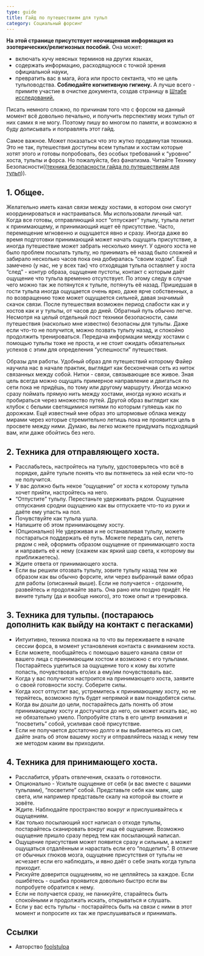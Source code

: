 ```yaml
---
type: guide
title: Гайд по путешествиям для тульп
category: Социальный форсинг
---
```




 **На этой странице присутствует неочищенная информация из эзотерических/религиозных пособий.** Она может: 
  - включать кучу неясных терминов на других языках, 
  - содержать информацию, расходящуюся с точкой зрения официальной науки, 
  - превратить вас в мага, йога или просто сектанта, что не цель тульповодства.
**Соблюдайте когнитивную гигиену.** А лучше всего - примите участие в очистке документа, создав страницу в [Штабе исследований.](ru:категория:исследования)

Писать немного сложно, по причинам того что с форсом на данный момент всё довольно печально, и получить перспективу моих тульп от них самих я не могу. Поэтому пишу во многом по памяти, и возможно я буду дописывать и поправлять этот гайд.

Самое важное. Может показаться что это жутко продвинутая техника. Это не так, путешествия доступны всем тульпам и хостам которые хотят этого и готовы попробовать, без особых требований к “уровню” хоста, тульпы и форса. Но пожалуйста, без фанатизма. Читайте Технику Безопасности(([техника безопасности гайда по путешествиям для тульп](техника_безопасности_гайда_по_путешествиям_для_тульп))).

## 1. Общее.
Желательно иметь канал связи между хостами, в котором они смогут координироваться и настраиваться. Мы использовали личный чат. Когда все готовы, отправляющий хост “отпускает” тульпу, тульпа летит к принимающему, и принимающий ищет её присутствие. Часто, перемещение мгновенно и ощущается явно и сразу. Иногда даже во время подготовки принимающий может начать ощущать присутствие, а иногда путешествие может забрать несколько минут. У одного хоста не было проблем посылать тульпу, но принимать её назад было сложней и забирало несколько часов пока она добиралась “своим ходом”. Ещё замечено (у нас, не у всех так) что отходящая тульпа оставляет у хоста “след” - контур образа, ощущение пустоты, контакт с которым даёт ощущение что тульпа временно отсутствует. По этому следу в случае чего можно так же потянутся к тульпе, потянуть её назад. Пришедшая в гости тульпа иногда ощущается очень ярко, даже ярче собственных, а по возвращению тоже может ощущается сильней, давая значимый скачок связи. После путешествия возможен период слабости как и у хостов как и у тульпы, от часов до дней. Обратный путь обычно легче. Несмотря на целый отдельный пост техники безопасности, сами путешествия (насколько мне известно) безопасны для тульпы. Даже если что-то не получится, можно позвать тульпу назад, и спокойно продолжить тренироваться. Передача информации между хостами с помощью тульпы тоже не проста, и не стоит ожидать обязательных успехов с этим для определения “успешности” путешествия.

Образы для работы. Удобный образ для путешествий которому Файер научила нас в начале практик, выглядит как бесконечная сеть из ниток связанных между собой. Нитки - связи, связывающие все живое. Зная цель всегда можно ощущать примерное направление и двигаться по сети пока не придёшь, по тому или другому маршруту. Иногда можно сразу поймать прямую нить между хостами, иногда нужно искать и пробираться через множество путей. Другой образ выглядит как клубок с белыми светящимися нитями по которым гуляешь как по дорожкам. Ещё известный мне образ это штормовые облака между мирами через которые стремительно летишь пока не проявится цель в просвете между ними. Думаю, вы легко можете придумать подходящий вам, или даже обойтись без него.

## 2. Техника для отправляющего хоста.
   * Расслабьтесь, настройтесь на тульпу, удостоверьтесь что всё в порядке, дайте тульпе понять что вы потянетесь за ней если что-то не получится.
   * У вас должно быть некое “ощущение” от хоста к которому тульпа хочет прийти, настройтесь на него.
   * “Отпустите” тульпу. Перестаньте удерживать рядом. Ощущение отпускания сродни ощущению как вы отпускаете что-то из руки и даёте ему упасть на пол.
   * Почувствуйте как тульпа ушла.
   * Напишите об этом принимающему хосту.
   * (Опционально) Не удерживая и не останавливая тульпу, можете постараться поддержать её путь. Можете передать сил, лететь рядом с ней, оформить образом ощущение от принимающего хоста и направить её к нему (скажем как яркий шар света, к которому вы приближаетесь).
   * Ждите ответа от принимающего хоста.
   * Если вы решили отозвать тульпу, зовите тульпу назад тем же образом как вы обычно форсите, или через выбранный вами образ для работы (описанный выше). Если не получается - отдохните, развейтесь и продолжайте звать. Она рано или поздно придёт. Не вините тульпу (да и вообще никого), это тоже опыт и тренировка.

## 3. Техника для тульпы. (постараюсь дополнить как выйду на контакт с пегасками)
   * Интуитивно, техника похожа на то что вы переживаете в начале сессии форса, в момент установления контакта с вниманием хоста.
   * Если можете, пообщайтесь с помощью вашего канала связи от вашего лица с принимающим хостом и возможно с его тульпами. Постарайтесь уцепиться за ощущение того к кому вы хотите попасть, почувствовать его/их а ему/им почувствовать вас.
   * Когда у вас получится настроится на принимающего хоста, заявите о своей готовности хосту. Соберите силы.
   * Когда хост отпустит вас, устремитесь к принимающему хосту, но не теряйтесь, возможно путь будет непрямой и вам понадобятся силы.
   * Когда вы дошли до цели, постарайтесь дать понять об этом принимающему хосту и достучатся до него, он может искать вас, но не обязательно умело. Попробуйте стать в его центр внимания и “посветить” собой, усиливая своё присутствие.
   * Если не получается достаточно долго и вы выбиваетесь из сил, дайте знать об этом вашему хосту и отправляйтесь назад к нему тем же методом каким вы приходили.

## 4. Техника для принимающего хоста.
   * Расслабится, убрать отвлечения, сказать о готовности.
   * Опционально - Усильте ощущение от себя (и вас вместе с вашими тульпами), “посветите” собой. Представьте себя как маяк, шар света, или например представьте скалу на которой вы стоите и зовёте.
   * Ждите. Наблюдайте пространство вокруг и прислушивайтесь к ощущениям.
   * Как только посылающий хост написал о отходе тульпы, постарайтесь сканировать вокруг ища её ощущение. Возможно ощущение пришло сразу перед тем как посылающий написал.
   * Ощущение присутствия может появится сразу и сильным, а может ощущаться отдалённым и нарастать если его “подцепить”. В отличие от обычных глюков мозга, ощущение присутствия от тульпы не исчезает если его наблюдать, и явно даёт о себе знать когда тульпа приходит.
   * Рискуйте доверится ощущениям, но не цепляйтесь за каждое. Если ошибётесь - ошибка проявится довольно быстро если вы попробуете обратится к нему.
   * Если не получается сразу, не паникуйте, старайтесь быть спокойными и продолжать искать, открываться и слушать.
   * Если у вас есть тульпы - постарайтесь быть на связи с ними в этот момент и попросите их так же прислушиваться и принимать.

## Ссылки
  * Авторство [foolstulpa](http://foolstulpa.tumblr.com/)